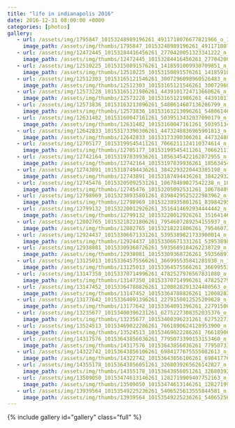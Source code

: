 ```yaml
---
title: "life in indianapolis 2016"
date: 2016-12-31 08:00:00 +0000
categories: [photos]
gallery:
   - url: /assets/img/1795847_10153248989196261_4911718076677821966_o_10153248989196261.jpg
     image_path: /assets/img/thumbs/1795847_10153248989196261_4911718076677821966_o_10153248989196261.png
   - url: /assets/img/12472445_10153284416456261_2770420051323341222_n_10153284416456261.jpg
     image_path: /assets/img/thumbs/12472445_10153284416456261_2770420051323341222_n_10153284416456261.png
   - url: /assets/img/12510225_10153150891576261_1418591009930709851_n_10153150891576261.jpg
     image_path: /assets/img/thumbs/12510225_10153150891576261_1418591009930709851_n_10153150891576261.png
   - url: /assets/img/12512303_10153165121546261_3007296098960526483_n_10153165121546261.jpg
     image_path: /assets/img/thumbs/12512303_10153165121546261_3007296098960526483_n_10153165121546261.png
   - url: /assets/img/12573228_10153165121986261_4439101724713660626_n_10153165121986261.jpg
     image_path: /assets/img/thumbs/12573228_10153165121986261_4439101724713660626_n_10153165121986261.png
   - url: /assets/img/12573836_10153163213096261_5480614607136286799_n_10153163213096261.jpg
     image_path: /assets/img/thumbs/12573836_10153163213096261_5480614607136286799_n_10153163213096261.png
   - url: /assets/img/12631482_10153160047161261_5039513432037090179_n_10153160047161261.jpg
     image_path: /assets/img/thumbs/12631482_10153160047161261_5039513432037090179_n_10153160047161261.png
   - url: /assets/img/12642833_10153173390306261_4473248836965901813_n_10153173390306261.jpg
     image_path: /assets/img/thumbs/12642833_10153173390306261_4473248836965901813_n_10153173390306261.png
   - url: /assets/img/12705177_10153199545411261_7066211124110374614_n_10153199545411261.jpg
     image_path: /assets/img/thumbs/12705177_10153199545411261_7066211124110374614_n_10153199545411261.png
   - url: /assets/img/12742164_10153197839936261_1856345422162872955_n_10153197839936261.jpg
     image_path: /assets/img/thumbs/12742164_10153197839936261_1856345422162872955_n_10153197839936261.png
   - url: /assets/img/12743891_10153187494436261_3842293220443385198_n_10153187494436261.jpg
     image_path: /assets/img/thumbs/12743891_10153187494436261_3842293220443385198_n_10153187494436261.png
   - url: /assets/img/12745476_10153205092531261_10678489027542238_n_10153205092531261.jpg
     image_path: /assets/img/thumbs/12745476_10153205092531261_10678489027542238_n_10153205092531261.png
   - url: /assets/img/12798969_10153238935801261_8398429525222983962_n_10153238935801261.jpg
     image_path: /assets/img/thumbs/12798969_10153238935801261_8398429525222983962_n_10153238935801261.png
   - url: /assets/img/12799132_10153220012926261_3516414692934444442_n_10153220012926261.jpg
     image_path: /assets/img/thumbs/12799132_10153220012926261_3516414692934444442_n_10153220012926261.png
   - url: /assets/img/12802765_10153218221806261_7954607289254155937_n_10153218221806261.jpg
     image_path: /assets/img/thumbs/12802765_10153218221806261_7954607289254155937_n_10153218221806261.png
   - url: /assets/img/12924437_10153306671331261_5395389821733900014_n_10153306671331261.jpg
     image_path: /assets/img/thumbs/12924437_10153306671331261_5395389821733900014_n_10153306671331261.png
   - url: /assets/img/12938081_10153309368726261_5935689184262238729_n_10153309368726261.jpg
     image_path: /assets/img/thumbs/12938081_10153309368726261_5935689184262238729_n_10153309368726261.png
   - url: /assets/img/13125013_10153364575566261_366995535841281938_n_10153364575566261.jpg
     image_path: /assets/img/thumbs/13125013_10153364575566261_366995535841281938_n_10153364575566261.png
   - url: /assets/img/13147350_10153370714996261_4782527976567831080_o_10153370714996261.jpg
     image_path: /assets/img/thumbs/13147350_10153370714996261_4782527976567831080_o_10153370714996261.png
   - url: /assets/img/13147452_10153364788826261_1200828291324480563_o_10153364788826261.jpg
     image_path: /assets/img/thumbs/13147452_10153364788826261_1200828291324480563_o_10153364788826261.png
   - url: /assets/img/13177642_10153364091396261_2279150012525209828_n_10153364091396261.jpg
     image_path: /assets/img/thumbs/13177642_10153364091396261_2279150012525209828_n_10153364091396261.png
   - url: /assets/img/13235677_10153400396231261_6275227308352035376_o_10153400396231261.jpg
     image_path: /assets/img/thumbs/13235677_10153400396231261_6275227308352035376_o_10153400396231261.png
   - url: /assets/img/13524513_10153469022286261_7661890624128953900_n_10153469022286261.jpg
     image_path: /assets/img/thumbs/13524513_10153469022286261_7661890624128953900_n_10153469022286261.png
   - url: /assets/img/14317576_10153643856036261_7795073390153153460_n_10153643856036261.jpg
     image_path: /assets/img/thumbs/14317576_10153643856036261_7795073390153153460_n_10153643856036261.png
   - url: /assets/img/14322742_10153643856106261_6984177675555082613_n_10153643856106261.jpg
     image_path: /assets/img/thumbs/14322742_10153643856106261_6984177675555082613_n_10153643856106261.png
   - url: /assets/img/14355178_10153643856051261_3268039265626142827_n_10153643856051261.jpg
     image_path: /assets/img/thumbs/14355178_10153643856051261_3268039265626142827_n_10153643856051261.png
   - url: /assets/img/13509050_10153474613146261_1282719909407752163_n_10153474613146261.jpg
     image_path: /assets/img/thumbs/13509050_10153474613146261_1282719909407752163_n_10153474613146261.png
   - url: /assets/img/13939564_10153549225236261_5406525613555844581_n_10153549225236261.jpg
     image_path: /assets/img/thumbs/13939564_10153549225236261_5406525613555844581_n_10153549225236261.png
---
```

{% include gallery id="gallery" class="full" %}